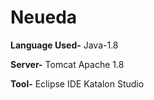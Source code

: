 # Neueda

**Language Used-**
Java-1.8

**Server-**
Tomcat Apache 1.8

**Tool-**
Eclipse IDE
Katalon Studio
